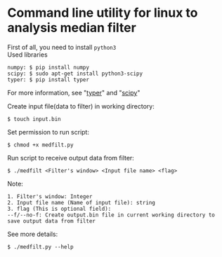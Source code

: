 # **Command line utility for linux to analysis median filter**  
First of all, you need to install `python3`      
Used libraries  
```
numpy: $ pip install numpy
scipy: $ sudo apt-get install python3-scipy
typer: $ pip install typer 
```   
For more information, see "[typer](https://github.com/tiangolo/typer)" and "[scipy](https://docs.scipy.org/doc/scipy/reference/generated/scipy.signal.medfilt.html)" 

Create input file(data to filter) in working directory:  
```
$ touch input.bin
```    
Set permission to run script:  
```
$ chmod +x medfilt.py
```    
Run script to receive output data from filter:  
```  
$ ./medfilt <Filter's window> <Input file name> <flag>
```  
Note:  
``` 
1. Filter's window: Integer  
2. Input file name (Name of input file): string  
3. flag (This is optional field):  
--f/--no-f: Create output.bin file in current working directory to save output data from filter
```  

See more details:  
``` 
$ ./medfilt.py --help  
```    


